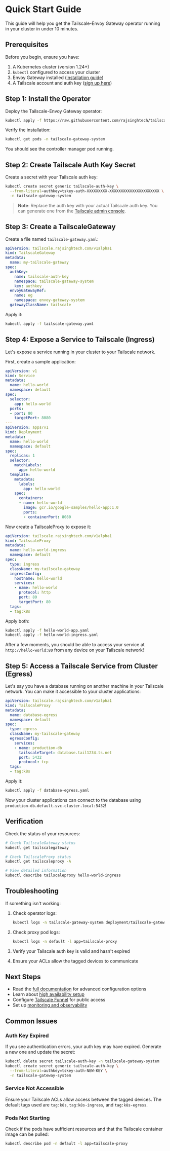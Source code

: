 # Quick Start Guide

This guide will help you get the Tailscale-Envoy Gateway operator running in your cluster in under 10 minutes.

## Prerequisites

Before you begin, ensure you have:

1. A Kubernetes cluster (version 1.24+)
2. `kubectl` configured to access your cluster
3. Envoy Gateway installed ([installation guide](https://gateway.envoyproxy.io/docs/install/))
4. A Tailscale account and auth key ([sign up here](https://login.tailscale.com/start))

## Step 1: Install the Operator

Deploy the Tailscale-Envoy Gateway operator:

```bash
kubectl apply -f https://raw.githubusercontent.com/rajsinghtech/tailscale-gateway/main/deploy/operator.yaml
```

Verify the installation:

```bash
kubectl get pods -n tailscale-gateway-system
```

You should see the controller manager pod running.

## Step 2: Create Tailscale Auth Key Secret

Create a secret with your Tailscale auth key:

```bash
kubectl create secret generic tailscale-auth-key \
  --from-literal=authkey=tskey-auth-XXXXXXXXX-XXXXXXXXXXXXXXXXXXXXXX \
  -n tailscale-gateway-system
```

> **Note**: Replace the auth key with your actual Tailscale auth key. You can generate one from the [Tailscale admin console](https://login.tailscale.com/admin/settings/keys).

## Step 3: Create a TailscaleGateway

Create a file named `tailscale-gateway.yaml`:

```yaml
apiVersion: tailscale.rajsinghtech.com/v1alpha1
kind: TailscaleGateway
metadata:
  name: my-tailscale-gateway
spec:
  authKey:
    name: tailscale-auth-key
    namespace: tailscale-gateway-system
    key: authkey
  envoyGatewayRef:
    name: eg
    namespace: envoy-gateway-system
  gatewayClassName: tailscale
```

Apply it:

```bash
kubectl apply -f tailscale-gateway.yaml
```

## Step 4: Expose a Service to Tailscale (Ingress)

Let's expose a service running in your cluster to your Tailscale network.

First, create a sample application:

```yaml
apiVersion: v1
kind: Service
metadata:
  name: hello-world
  namespace: default
spec:
  selector:
    app: hello-world
  ports:
  - port: 80
    targetPort: 8080
---
apiVersion: apps/v1
kind: Deployment
metadata:
  name: hello-world
  namespace: default
spec:
  replicas: 1
  selector:
    matchLabels:
      app: hello-world
  template:
    metadata:
      labels:
        app: hello-world
    spec:
      containers:
      - name: hello-world
        image: gcr.io/google-samples/hello-app:1.0
        ports:
        - containerPort: 8080
```

Now create a TailscaleProxy to expose it:

```yaml
apiVersion: tailscale.rajsinghtech.com/v1alpha1
kind: TailscaleProxy
metadata:
  name: hello-world-ingress
  namespace: default
spec:
  type: ingress
  className: my-tailscale-gateway
  ingressConfig:
    hostname: hello-world
    services:
    - name: hello-world
      protocol: http
      port: 80
      targetPort: 80
  tags:
  - tag:k8s
```

Apply both:

```bash
kubectl apply -f hello-world-app.yaml
kubectl apply -f hello-world-ingress.yaml
```

After a few moments, you should be able to access your service at `http://hello-world:80` from any device on your Tailscale network!

## Step 5: Access a Tailscale Service from Cluster (Egress)

Let's say you have a database running on another machine in your Tailscale network. You can make it accessible to your cluster applications:

```yaml
apiVersion: tailscale.rajsinghtech.com/v1alpha1
kind: TailscaleProxy
metadata:
  name: database-egress
  namespace: default
spec:
  type: egress
  className: my-tailscale-gateway
  egressConfig:
    services:
    - name: production-db
      tailscaleTarget: database.tail1234.ts.net
      port: 5432
      protocol: tcp
  tags:
  - tag:k8s
```

Apply it:

```bash
kubectl apply -f database-egress.yaml
```

Now your cluster applications can connect to the database using `production-db.default.svc.cluster.local:5432`!

## Verification

Check the status of your resources:

```bash
# Check TailscaleGateway status
kubectl get tailscalegateway

# Check TailscaleProxy status
kubectl get tailscaleproxy -A

# View detailed information
kubectl describe tailscaleproxy hello-world-ingress
```

## Troubleshooting

If something isn't working:

1. Check operator logs:
   ```bash
   kubectl logs -n tailscale-gateway-system deployment/tailscale-gateway-controller-manager
   ```

2. Check proxy pod logs:
   ```bash
   kubectl logs -n default -l app=tailscale-proxy
   ```

3. Verify your Tailscale auth key is valid and hasn't expired

4. Ensure your ACLs allow the tagged devices to communicate

## Next Steps

- Read the [full documentation](../README.md) for advanced configuration options
- Learn about [high availability setup](./ha-setup.md)
- Configure [Tailscale Funnel](./funnel-setup.md) for public access
- Set up [monitoring and observability](./monitoring.md)

## Common Issues

### Auth Key Expired
If you see authentication errors, your auth key may have expired. Generate a new one and update the secret:

```bash
kubectl delete secret tailscale-auth-key -n tailscale-gateway-system
kubectl create secret generic tailscale-auth-key \
  --from-literal=authkey=tskey-auth-NEW-KEY \
  -n tailscale-gateway-system
```

### Service Not Accessible
Ensure your Tailscale ACLs allow access between the tagged devices. The default tags used are `tag:k8s`, `tag:k8s-ingress`, and `tag:k8s-egress`.

### Pods Not Starting
Check if the pods have sufficient resources and that the Tailscale container image can be pulled:

```bash
kubectl describe pod -n default -l app=tailscale-proxy
```
